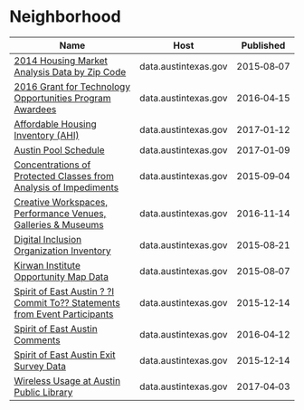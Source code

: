 # Neighborhood

Name | Host | Published
---- | ---- | ---------
[2014 Housing Market Analysis Data by Zip Code](../datasets/hcnj-rei3.md) | data.austintexas.gov | 2015&#x2011;08&#x2011;07
[2016 Grant for Technology Opportunities Program Awardees](../datasets/h3kb-8atx.md) | data.austintexas.gov | 2016&#x2011;04&#x2011;15
[Affordable Housing Inventory (AHI)](../datasets/x5p7-qyuv.md) | data.austintexas.gov | 2017&#x2011;01&#x2011;12
[Austin Pool Schedule](../datasets/xaxa-886r.md) | data.austintexas.gov | 2017&#x2011;01&#x2011;09
[Concentrations of Protected Classes from Analysis of Impediments](../datasets/692b-xsit.md) | data.austintexas.gov | 2015&#x2011;09&#x2011;04
[Creative Workspaces, Performance Venues, Galleries & Museums](../datasets/qxfh-ycp7.md) | data.austintexas.gov | 2016&#x2011;11&#x2011;14
[Digital Inclusion Organization Inventory](../datasets/nw8s-p3bj.md) | data.austintexas.gov | 2015&#x2011;08&#x2011;21
[Kirwan Institute Opportunity Map Data](../datasets/f4c7-5ivu.md) | data.austintexas.gov | 2015&#x2011;08&#x2011;07
[Spirit of East Austin ? ?I Commit To?? Statements from Event Participants](../datasets/9fd5-w7gd.md) | data.austintexas.gov | 2015&#x2011;12&#x2011;14
[Spirit of East Austin Comments](../datasets/wj2d-jcey.md) | data.austintexas.gov | 2016&#x2011;04&#x2011;12
[Spirit of East Austin Exit Survey Data](../datasets/wg4m-dfpc.md) | data.austintexas.gov | 2015&#x2011;12&#x2011;14
[Wireless Usage at Austin Public Library](../datasets/cr83-wy4q.md) | data.austintexas.gov | 2017&#x2011;04&#x2011;03

